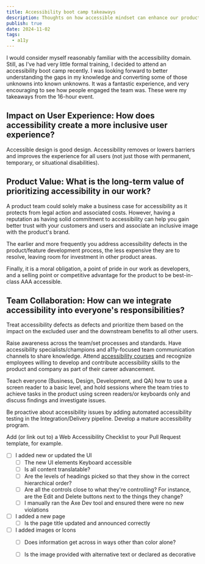 ```yaml
---
title: Accessibility boot camp takeaways
description: Thoughts on how accessible mindset can enhance our product and team goals.
publish: true
date: 2024-11-02
tags:
  - a11y
---
```


I would consider myself reasonably familiar with the accessibility domain. Still, as I've had very little formal training, I decided to attend an accessibility boot camp recently. I was looking forward to better understanding the gaps in my knowledge and converting some of those unknowns into known unknowns. It was a fantastic experience, and very encouraging to see how people engaged the team was. These were my takeaways from the 16-hour event.

## Impact on User Experience: How does accessibility create a more inclusive user experience?

Accessible design is good design. Accessibility removes or lowers barriers and improves the experience for all users (not just those with permanent, temporary, or situational disabilities).

## Product Value: What is the long-term value of prioritizing accessibility in our work?

A product team could solely make a business case for accessibility as it protects from legal action and associated costs. However, having a reputation as having solid commitment to accessibility can help you gain better trust with your customers and users and associate an inclusive image with the product's brand.

The earlier and more frequently you address accessibility defects in the product/feature development process, the less expensive they are to resolve, leaving room for investment in other product areas.

Finally, it is a moral obligation, a point of pride in our work as developers, and a selling point or competitive advantage for the product to be best-in-class AAA accessible.

## Team Collaboration: How can we integrate accessibility into everyone's responsibilities?

Treat accessibility defects as defects and prioritize them based on the impact on the excluded user and the downstream benefits to all other users.

Raise awareness across the team/set processes and standards. Have accessibility specialists/champions and a11y-focused team communication channels to share knowledge. Attend [accessibility courses](https://dequeuniversity.com/curriculum/instructor-led/bootcamp) and recognize employees willing to develop and contribute accessibility skills to the product and company as part of their career advancement.

Teach everyone (Business, Design, Development, and QA) how to use a screen reader to a basic level, and hold sessions where the team tries to achieve tasks in the product using screen readers/or keyboards only and discuss findings and investigate issues.

Be proactive about accessibility issues by adding automated accessibility testing in the Integration/Delivery pipeline. Develop a mature accessibility program.

Add (or link out to) a Web Accessibility Checklist to your Pull Request template, for example.

- [ ] I added new or updated the UI
	- [ ] The new UI elements Keyboard accessible
	- [ ] Is all content translatable?
	- [ ] Are the levels of headings picked so that they show in the correct hierarchical order?
	- [ ] Are all the controls close to what they're controlling? For instance, are the Edit and Delete buttons next to the things they change?
	- [ ] I manually ran the Axe Dev tool and ensured there were no new violations
- [ ] I added a new page
	- [ ] Is the page title updated and announced correctly
- [ ] I added images or Icons
	- [ ] Does information get across in ways other than color alone?
	- [ ] Is the image provided with alternative text or declared as decorative

